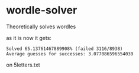 # wordle-solver

Theoretically solves wordles

as it is now it gets:

```
Solved 65.13761467889908% (failed 3116/8938)
Average guesses for successes: 3.077086596554039
```

on 5letters.txt
